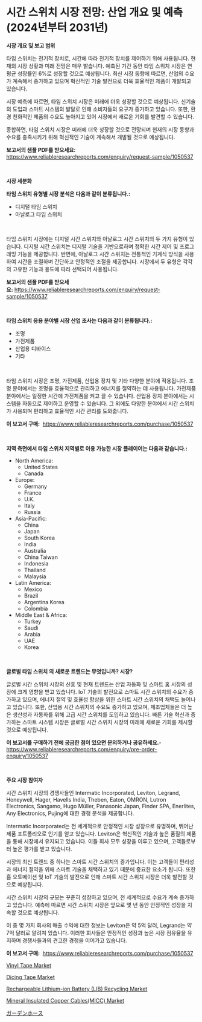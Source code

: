 <p><h1>시간 스위치 시장 전망: 산업 개요 및 예측 (2024년부터 2031년)</h1></p><p><strong>시장 개요 및 보고 범위</strong></p>
<p><p>타임 스위치는 전기적 장치로, 시간에 따라 전기적 장치를 제어하기 위해 사용됩니다. 현재의 시장 상황과 미래 전망은 매우 밝습니다. 예측된 기간 동안 타임 스위치 시장은 연평균 성장률인 6%로 성장할 것으로 예상됩니다. 최신 시장 동향에 따르면, 산업의 수요가 계속해서 증가하고 있으며 혁신적인 기술 발전으로 더욱 효율적인 제품이 개발되고 있습니다. </p><p>시장 예측에 따르면, 타임 스위치 시장은 미래에 더욱 성장할 것으로 예상됩니다. 신기술의 도입과 스마트 시스템의 발달로 인해 소비자들의 요구가 증가하고 있습니다. 또한, 환경 친화적인 제품의 수요도 높아지고 있어 시장에서 새로운 기회를 발견할 수 있습니다.</p><p>종합하면, 타임 스위치 시장은 미래에 더욱 성장할 것으로 전망되며 현재의 시장 동향과 수요를 충족시키기 위해 혁신적인 기술이 계속해서 개발될 것으로 예상됩니다.</p></p>
<p><strong>보고서의 샘플 PDF를 받으세요:</strong> <a href="https://www.reliableresearchreports.com/enquiry/request-sample/1050537">https://www.reliableresearchreports.com/enquiry/request-sample/1050537</a></p>
<p>&nbsp;</p>
<p><strong>시장 세분화</strong></p>
<p><strong>타임 스위치 유형별 시장 분석은 다음과 같이 분류됩니다.:</strong></p>
<p><ul><li>디지털 타임 스위치</li><li>아날로그 타임 스위치</li></ul></p>
<p>&nbsp;</p>
<p><p>타임 스위치 시장에는 디지털 시간 스위치와 아날로그 시간 스위치의 두 가지 유형이 있습니다. 디지털 시간 스위치는 디지털 기술을 기반으로하며 정확한 시간 제어 및 프로그래밍 기능을 제공합니다. 반면에, 아날로그 시간 스위치는 전통적인 기계식 방식을 사용하여 시간을 조절하며 간단하고 안정적인 조절을 제공합니다. 시장에서 두 유형은 각각의 고유한 기능과 용도에 따라 선택되어 사용됩니다.</p></p>
<p><strong>보고서의 샘플 PDF를 받으세요:</strong>&nbsp;<a href="https://www.reliableresearchreports.com/enquiry/request-sample/1050537">https://www.reliableresearchreports.com/enquiry/request-sample/1050537</a></p>
<p>&nbsp;</p>
<p><strong> 타임 스위치 응용 분야별 시장 산업 조사는 다음과 같이 분류됩니다.:</strong></p>
<p><ul><li>조명</li><li>가전제품</li><li>산업용 디바이스</li><li>기타</li></ul></p>
<p>&nbsp;</p>
<p><p>타임 스위치 시장은 조명, 가전제품, 산업용 장치 및 기타 다양한 분야에 적용됩니다. 조명 분야에서는 조명을 효율적으로 관리하고 에너지를 절약하는 데 사용됩니다. 가전제품 분야에서는 일정한 시간에 가전제품을 켜고 끌 수 있습니다. 산업용 장치 분야에서는 시스템을 자동으로 제어하고 운영할 수 있습니다. 그 외에도 다양한 분야에서 시간 스위치가 사용되며 편리하고 효율적인 시간 관리를 도와줍니다.</p></p>
<p><strong>이 보고서 구매:</strong>&nbsp; <a href="https://www.reliableresearchreports.com/purchase/1050537">https://www.reliableresearchreports.com/purchase/1050537</a></p>
<p>&nbsp;</p>
<p><strong>지역 측면에서 타임 스위치 지역별로 이용 가능한 시장 플레이어는 다음과 같습니다.:</strong></p>
<p><ul>
    <li>
        North America:
        <ul>
            <li>United States</li>
            <li>Canada</li>
        </ul>
    </li>
    <li>
        Europe:
        <ul>
            <li>Germany</li>
            <li>France</li>
            <li>U.K.</li>
            <li>Italy</li>
            <li>Russia</li>
        </ul>
    </li>
    <li>
        Asia-Pacific:
        <ul>
            <li>China</li>
            <li>Japan</li>
            <li>South Korea</li>
            <li>India</li>
            <li>Australia</li>
            <li>China Taiwan</li>
            <li>Indonesia</li>
            <li>Thailand</li>
            <li>Malaysia</li>
        </ul>
    </li>
    <li>
        Latin America:
        <ul>
            <li>Mexico</li>
            <li>Brazil</li>
            <li>Argentina Korea</li>
            <li>Colombia</li>
        </ul>
    </li>
    <li>
        Middle East & Africa:
        <ul>
            <li>Turkey</li>
            <li>Saudi</li>
            <li>Arabia</li>
            <li>UAE</li>
            <li>Korea</li>
        </ul>
    </li>
    </ul></p>
<p>&nbsp;</p>
<p><strong>글로벌 타임 스위치 의 새로운 트렌드는 무엇입니까? 시장?</strong></p>
<p><p>글로벌 시간 스위치 시장의 신흥 및 현재 트렌드는 산업 자동화 및 스마트 홈 시장의 성장에 크게 영향을 받고 있습니다. IoT 기술의 발전으로 스마트 시간 스위치의 수요가 증가하고 있으며, 에너지 절약 및 효율성 향상을 위한 스마트 시간 스위치의 채택도 늘어나고 있습니다. 또한, 산업용 시간 스위치의 수요도 증가하고 있으며, 제조업체들은 더 높은 생산성과 자동화를 위해 고급 시간 스위치를 도입하고 있습니다. 빠른 기술 혁신과 증가하는 스마트 시스템 시장은 글로벌 시간 스위치 시장의 미래에 새로운 기회를 제시할 것으로 예상됩니다.</p></p>
<p><strong>이 보고서를 구매하기 전에 궁금한 점이 있으면 문의하거나 공유하세요.</strong>- <a href="https://www.reliableresearchreports.com/enquiry/pre-order-enquiry/1050537">https://www.reliableresearchreports.com/enquiry/pre-order-enquiry/1050537</a></p>
<p>&nbsp;</p>
<p><strong>주요 시장 참여자</strong></p>
<p><p>시간 스위치 시장의 경쟁사들인 Intermatic Incorporated, Leviton, Legrand, Honeywell, Hager, Havells India, Theben, Eaton, OMRON, Lutron Electronics, Sangamo, Hugo Müller, Panasonic Japan, Finder SPA, Enerlites, Any Electronics, Pujing에 대한 경쟁 분석을 제공합니다.</p><p>Intermatic Incorporated는 전 세계적으로 안정적인 시장 성장으로 유명하며, 뛰어난 제품 포트폴리오로 인기를 얻고 있습니다. Leviton은 혁신적인 기술과 높은 품질의 제품을 통해 시장에서 유지되고 있습니다. 이들 회사 모두 성장을 이루고 있으며, 고객들로부터 높은 평가를 받고 있습니다.</p><p>시장의 최신 트렌드 중 하나는 스마트 시간 스위치의 증가입니다. 이는 고객들이 편리성과 에너지 절약을 위해 스마트 기술을 채택하고 있기 때문에 중요한 요소가 됩니다. 또한 홈 오토메이션 및 IoT 기술의 발전으로 인해 스마트 시간 스위치 시장은 더욱 발전할 것으로 예상됩니다.</p><p>시간 스위치 시장의 규모는 꾸준히 성장하고 있으며, 전 세계적으로 수요가 계속 증가하고 있습니다. 예측에 따르면 시간 스위치 시장은 앞으로 몇 년 동안 안정적인 성장을 지속할 것으로 예상됩니다.</p><p>이 중 몇 가지 회사의 매출 수익에 대한 정보는 Leviton은 약 5억 달러, Legrand는 약 7억 달러로 알려져 있습니다. 이러한 회사들은 안정적인 성장과 높은 시장 점유율을 유지하며 경쟁사들과의 견고한 경쟁을 이어가고 있습니다.</p></p>
<p><strong>이 보고서 구매:</strong>&nbsp;&nbsp;<a href="https://www.reliableresearchreports.com/purchase/1050537">https://www.reliableresearchreports.com/purchase/1050537</a></p>
<p><p><a href="https://github.com/ashepherd82/Market-Research-Report-List-3/blob/main/vinyl-tape-market.md">Vinyl Tape Market</a></p><p><a href="https://github.com/irfadac/Market-Research-Report-List-2/blob/main/dicing-tape-market.md">Dicing Tape Market</a></p><p><a href="https://view.publitas.com/reportprime-1/rechargeable-lithium-ion-battery-lib-recycling-market-size-and-examines-its-market-scope-with-a-primary-focus-on-growth-opportunities-and-forecasted-trends-spanning-from-2024-to-2031/">Rechargeable Lithium-ion Battery (LIB) Recycling Market</a></p><p><a href="https://view.publitas.com/reportprime-1/mineral-insulated-copper-cables-micc-market-growth-market-trends-covid-19-impact-and-forecasts-for-period-from-2024-2031/">Mineral Insulated Copper Cables(MICC) Market</a></p><p><a href="https://github.com/ycmtqqhvk3273/Market-Research-Report-List-1/blob/main/9184590190601.md">ガーデンホース</a></p></p>
